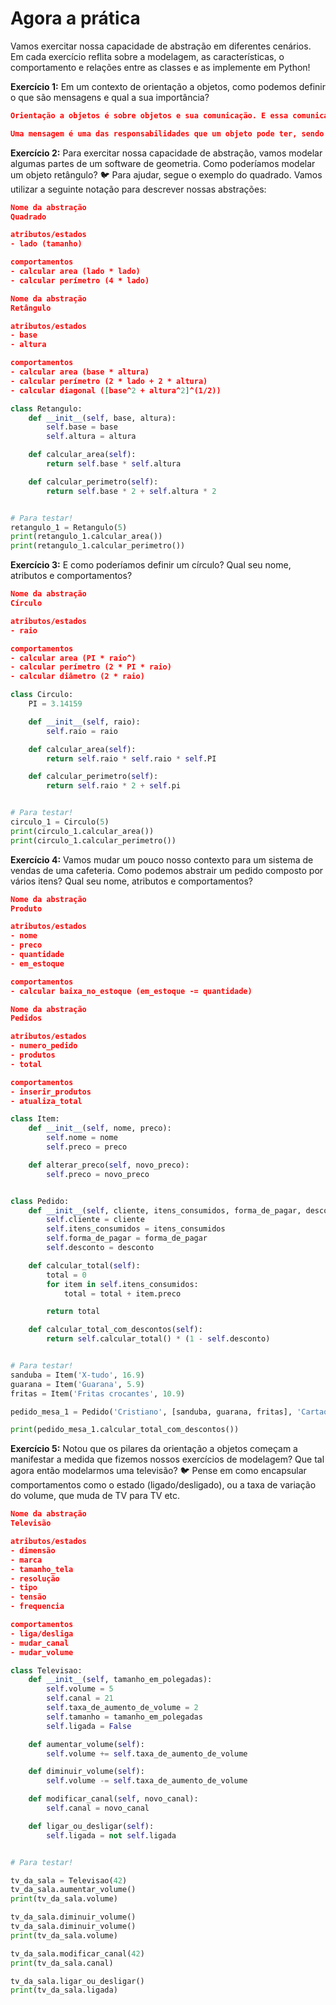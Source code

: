 # Agora a prática
Vamos exercitar nossa capacidade de abstração em diferentes cenários. Em cada exercício reflita sobre a modelagem, as características, o comportamento e relações entre as classes e as implemente em Python!

**Exercício 1:** Em um contexto de orientação a objetos, como podemos definir o que são mensagens e qual a sua importância?

```json
Orientação a objetos é sobre objetos e sua comunicação. E essa comunicação entre os objetos é feita através de mensagens.

Uma mensagem é uma das responsabilidades que um objeto pode ter, sendo utilizada para invocar um comportamento. Quando uma mensagem é enviada a um objeto, o mesmo pode alterar seu estado.
```

**Exercício 2:** Para exercitar nossa capacidade de abstração, vamos modelar algumas partes de um software de geometria. Como poderíamos modelar um objeto retângulo?
🐦 Para ajudar, segue o exemplo do quadrado. Vamos utilizar a seguinte notação para descrever nossas abstrações:
```json
Nome da abstração
Quadrado

atributos/estados
- lado (tamanho)

comportamentos
- calcular area (lado * lado)
- calcular perímetro (4 * lado)
```

```json
Nome da abstração
Retângulo

atributos/estados
- base
- altura

comportamentos
- calcular area (base * altura)
- calcular perímetro (2 * lado + 2 * altura)
- calcular diagonal ([base^2 + altura^2]^(1/2))
```
```python
class Retangulo:
    def __init__(self, base, altura):
        self.base = base
        self.altura = altura

    def calcular_area(self):
        return self.base * self.altura

    def calcular_perimetro(self):
        return self.base * 2 + self.altura * 2


# Para testar!
retangulo_1 = Retangulo(5)
print(retangulo_1.calcular_area())
print(retangulo_1.calcular_perimetro())
```

**Exercício 3:** E como poderíamos definir um círculo? Qual seu nome, atributos e comportamentos?
```json
Nome da abstração
Círculo

atributos/estados
- raio

comportamentos
- calcular area (PI * raio^)
- calcular perímetro (2 * PI * raio)
- calcular diâmetro (2 * raio)
```
```python
class Circulo:
    PI = 3.14159

    def __init__(self, raio):
        self.raio = raio

    def calcular_area(self):
        return self.raio * self.raio * self.PI

    def calcular_perimetro(self):
        return self.raio * 2 + self.pi


# Para testar!
circulo_1 = Circulo(5)
print(circulo_1.calcular_area())
print(circulo_1.calcular_perimetro())
```

**Exercício 4:** Vamos mudar um pouco nosso contexto para um sistema de vendas de uma cafeteria. Como podemos abstrair um pedido composto por vários itens? Qual seu nome, atributos e comportamentos?
```json
Nome da abstração
Produto

atributos/estados
- nome
- preco
- quantidade
- em_estoque

comportamentos
- calcular baixa_no_estoque (em_estoque -= quantidade)
```
```json
Nome da abstração
Pedidos

atributos/estados
- numero_pedido
- produtos
- total

comportamentos
- inserir_produtos
- atualiza_total
```
```python
class Item:
    def __init__(self, nome, preco):
        self.nome = nome
        self.preco = preco

    def alterar_preco(self, novo_preco):
        self.preco = novo_preco


class Pedido:
    def __init__(self, cliente, itens_consumidos, forma_de_pagar, desconto):
        self.cliente = cliente
        self.itens_consumidos = itens_consumidos
        self.forma_de_pagar = forma_de_pagar
        self.desconto = desconto

    def calcular_total(self):
        total = 0
        for item in self.itens_consumidos:
            total = total + item.preco

        return total

    def calcular_total_com_descontos(self):
        return self.calcular_total() * (1 - self.desconto)


# Para testar!
sanduba = Item('X-tudo', 16.9)
guarana = Item('Guarana', 5.9)
fritas = Item('Fritas crocantes', 10.9)

pedido_mesa_1 = Pedido('Cristiano', [sanduba, guarana, fritas], 'Cartao', 0.1)

print(pedido_mesa_1.calcular_total_com_descontos())
```

**Exercício 5:** Notou que os pilares da orientação a objetos começam a manifestar a medida que fizemos nossos exercícios de modelagem? Que tal agora então modelarmos uma televisão?
🐦 Pense em como encapsular comportamentos como o estado (ligado/desligado), ou a taxa de variação do volume, que muda de TV para TV etc.
```json
Nome da abstração
Televisão

atributos/estados
- dimensão
- marca
- tamanho_tela
- resolução
- tipo
- tensão
- frequencia

comportamentos
- liga/desliga
- mudar_canal
- mudar_volume
```
```python
class Televisao:
    def __init__(self, tamanho_em_polegadas):
        self.volume = 5
        self.canal = 21
        self.taxa_de_aumento_de_volume = 2
        self.tamanho = tamanho_em_polegadas
        self.ligada = False

    def aumentar_volume(self):
        self.volume += self.taxa_de_aumento_de_volume

    def diminuir_volume(self):
        self.volume -= self.taxa_de_aumento_de_volume

    def modificar_canal(self, novo_canal):
        self.canal = novo_canal

    def ligar_ou_desligar(self):
        self.ligada = not self.ligada


# Para testar!

tv_da_sala = Televisao(42)
tv_da_sala.aumentar_volume()
print(tv_da_sala.volume)

tv_da_sala.diminuir_volume()
tv_da_sala.diminuir_volume()
print(tv_da_sala.volume)

tv_da_sala.modificar_canal(42)
print(tv_da_sala.canal)

tv_da_sala.ligar_ou_desligar()
print(tv_da_sala.ligada)
```
